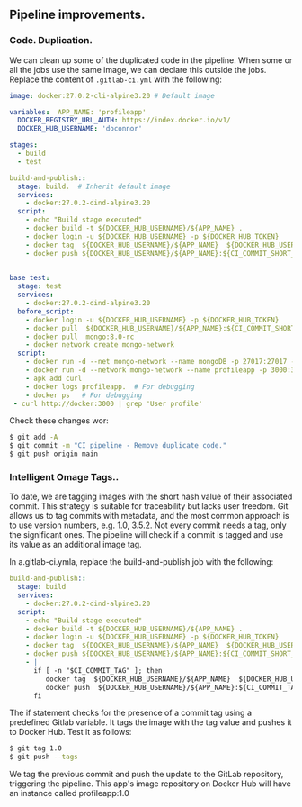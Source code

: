 
##  Pipeline improvements.

### Code. Duplication. 
We can clean up some of the duplicated code in the pipeline. When some or all the jobs use the same image, we can declare this outside the jobs. Replace the content of `.gitlab-ci.yml` with the following:
~~~yaml
image: docker:27.0.2-cli-alpine3.20 # Default image

variables:  APP_NAME: 'profileapp'
  DOCKER_REGISTRY_URL_AUTH: https://index.docker.io/v1/
  DOCKER_HUB_USERNAME: 'doconnor'

stages:
  - build
  - test

build-and-publish::
  stage: build.  # Inherit default image
  services:
    - docker:27.0.2-dind-alpine3.20
  script:
    - echo "Build stage executed"
    - docker build -t ${DOCKER_HUB_USERNAME}/${APP_NAME} .
    - docker login -u ${DOCKER_HUB_USERNAME} -p ${DOCKER_HUB_TOKEN}
    - docker tag  ${DOCKER_HUB_USERNAME}/${APP_NAME}  ${DOCKER_HUB_USERNAME}/${APP_NAME}:${CI_COMMIT_SHORT_SHA} 
    - docker push ${DOCKER_HUB_USERNAME}/${APP_NAME}:${CI_COMMIT_SHORT_SHA}
 

base test:
  stage: test
  services: 
    - docker:27.0.2-dind-alpine3.20
  before_script:
    - docker login -u ${DOCKER_HUB_USERNAME} -p ${DOCKER_HUB_TOKEN}
    - docker pull  ${DOCKER_HUB_USERNAME}/${APP_NAME}:${CI_COMMIT_SHORT_SHA}  
    - docker pull  mongo:8.0-rc 
    - docker network create mongo-network
  script: 
    - docker run -d --net mongo-network --name mongoDB -p 27017:27017 -e MONGO_INITDB_ROOT_USERNAME=admin -e MONGO_INITDB_ROOT_PASSWORD=secret  mongo:8.0-rc 
    - docker run -d --network mongo-network --name profileapp -p 3000:3000 -e MONGO_PASS=secret -e MONGO_HOST=mongoDB ${DOCKER_HUB_USERNAME}/${APP_NAME}:${CI_COMMIT_SHORT_SHA}
    - apk add curl
    - docker logs profileapp.  # For debugging
    - docker ps   # For debugging
 - curl http://docker:3000 | grep 'User profile'
~~~
Check these changes wor:
~~~bash
$ git add -A
$ git commit -m "CI pipeline - Remove duplicate code."
$ git push origin main
~~~

### Intelligent Omage Tags.. 
To date, we are tagging images with the short hash value of their associated commit. This strategy is suitable for traceability but lacks user freedom. Git allows us to tag commits with metadata, and the most common approach is to use version numbers, e.g. 1.0, 3.5.2. Not every commit needs a tag, only the significant ones. The pipeline will check if a commit is tagged and use its value as an additional image tag.

In a.gitlab-ci.ymla, replace the build-and-publish job with the following:
~~~yaml
build-and-publish::
  stage: build
  services:
    - docker:27.0.2-dind-alpine3.20
  script:
    - echo "Build stage executed"
    - docker build -t ${DOCKER_HUB_USERNAME}/${APP_NAME} .
    - docker login -u ${DOCKER_HUB_USERNAME} -p ${DOCKER_HUB_TOKEN}
    - docker tag  ${DOCKER_HUB_USERNAME}/${APP_NAME}  ${DOCKER_HUB_USERNAME}/${APP_NAME}:${CI_COMMIT_SHORT_SHA} 
    - docker push ${DOCKER_HUB_USERNAME}/${APP_NAME}:${CI_COMMIT_SHORT_SHA}
    - |
      if [ -n "$CI_COMMIT_TAG" ]; then
         docker tag  ${DOCKER_HUB_USERNAME}/${APP_NAME}  ${DOCKER_HUB_USERNAME}/${APP_NAME}:${CI_COMMIT_TAG} 
         docker push  ${DOCKER_HUB_USERNAME}/${APP_NAME}:${CI_COMMIT_TAG} 
      fi
~~~
The if statement checks for the presence of a commit tag using a predefined Gitlab variable. It tags the image with the tag value and pushes it to Docker Hub. Test it as follows:
~~~bash
$ git tag 1.0
$ git push --tags
~~~
We tag the previous commit and push the update to the GitLab repository, triggering the pipeline. This app's image repository on Docker Hub will have an instance called profileapp:1.0 
